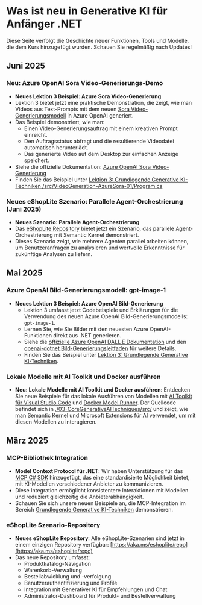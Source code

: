 # Was ist neu in Generative KI für Anfänger .NET

Diese Seite verfolgt die Geschichte neuer Funktionen, Tools und Modelle, die dem Kurs hinzugefügt wurden. Schauen Sie regelmäßig nach Updates!

## Juni 2025

### Neu: Azure OpenAI Sora Video-Generierungs-Demo

- **Neues Lektion 3 Beispiel: Azure Sora Video-Generierung**
- Lektion 3 bietet jetzt eine praktische Demonstration, die zeigt, wie man Videos aus Text-Prompts mit dem neuen [Sora Video-Generierungsmodell](https://learn.microsoft.com/azure/ai-services/openai/concepts/video-generation) in Azure OpenAI generiert.
- Das Beispiel demonstriert, wie man:
  - Einen Video-Generierungsauftrag mit einem kreativen Prompt einreicht.
  - Den Auftragsstatus abfragt und die resultierende Videodatei automatisch herunterlädt.
  - Das generierte Video auf dem Desktop zur einfachen Anzeige speichert.
- Siehe die offizielle Dokumentation: [Azure OpenAI Sora Video-Generierung](https://learn.microsoft.com/azure/ai-services/openai/concepts/video-generation)
- Finden Sie das Beispiel unter [Lektion 3: Grundlegende Generative KI-Techniken /src/VideoGeneration-AzureSora-01/Program.cs](../../03-CoreGenerativeAITechniques/src/VideoGeneration-AzureSora-01/Program.cs)

### Neues eShopLite Szenario: Parallele Agent-Orchestrierung (Juni 2025)

- **Neues Szenario: Parallele Agent-Orchestrierung**
- Das [eShopLite Repository](https://github.com/Azure-Samples/eShopLite/tree/main/scenarios/07-AgentsConcurrent) bietet jetzt ein Szenario, das parallele Agent-Orchestrierung mit Semantic Kernel demonstriert.
- Dieses Szenario zeigt, wie mehrere Agenten parallel arbeiten können, um Benutzeranfragen zu analysieren und wertvolle Erkenntnisse für zukünftige Analysen zu liefern.

## Mai 2025

### Azure OpenAI Bild-Generierungsmodell: gpt-image-1

- **Neues Lektion 3 Beispiel: Azure OpenAI Bild-Generierung**
  - Lektion 3 umfasst jetzt Codebeispiele und Erklärungen für die Verwendung des neuen Azure OpenAI Bild-Generierungsmodells: `gpt-image-1`.
  - Lernen Sie, wie Sie Bilder mit den neuesten Azure OpenAI-Funktionen direkt aus .NET generieren.
  - Siehe die [offizielle Azure OpenAI DALL·E Dokumentation](https://learn.microsoft.com/azure/ai-services/openai/how-to/dall-e?tabs=gpt-image-1) und den [openai-dotnet Bild-Generierungsleitfaden](https://github.com/openai/openai-dotnet?tab=readme-ov-file#how-to-generate-images) für weitere Details.
  - Finden Sie das Beispiel unter [Lektion 3: Grundlegende Generative KI-Techniken](../../03-CoreGenerativeAITechniques/).

### Lokale Modelle mit AI Toolkit und Docker ausführen

- **Neu: Lokale Modelle mit AI Toolkit und Docker ausführen**: Entdecken Sie neue Beispiele für das lokale Ausführen von Modellen mit [AI Toolkit für Visual Studio Code](https://code.visualstudio.com/docs/intelligentapps/overview) und [Docker Model Runner](https://docs.docker.com/model-runner/). Der Quellcode befindet sich in [./03-CoreGenerativeAITechniques/src/](./03-CoreGenerativeAITechniques/src/) und zeigt, wie man Semantic Kernel und Microsoft Extensions für AI verwendet, um mit diesen Modellen zu interagieren.

## März 2025

### MCP-Bibliothek Integration

- **Model Context Protocol für .NET**: Wir haben Unterstützung für das [MCP C# SDK](https://github.com/modelcontextprotocol/csharp-sdk) hinzugefügt, das eine standardisierte Möglichkeit bietet, mit KI-Modellen verschiedener Anbieter zu kommunizieren.
- Diese Integration ermöglicht konsistentere Interaktionen mit Modellen und reduziert gleichzeitig die Anbieterabhängigkeit.
- Schauen Sie sich unsere neuen Beispiele an, die MCP-Integration im Bereich [Grundlegende Generative KI-Techniken](../../03-CoreGenerativeAITechniques/) demonstrieren.

### eShopLite Szenario-Repository

- **Neues eShopLite Repository**: Alle eShopLite-Szenarien sind jetzt in einem einzigen Repository verfügbar: [https://aka.ms/eshoplite/repo](https://aka.ms/eshoplite/repo)
- Das neue Repository umfasst:
  - Produktkatalog-Navigation
  - Warenkorb-Verwaltung
  - Bestellabwicklung und -verfolgung
  - Benutzerauthentifizierung und Profile
  - Integration mit Generativer KI für Empfehlungen und Chat
  - Administrator-Dashboard für Produkt- und Bestellverwaltung